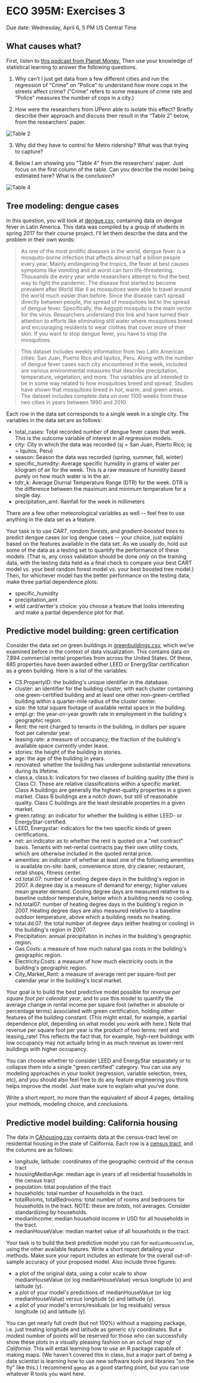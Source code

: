 # ECO 395M: Exercises 3

Due date: Wednesday, April 6, 5 PM US Central Time  

## What causes what?  

First, listen to [this podcast from Planet Money.](https://www.npr.org/sections/money/2013/04/23/178635250/episode-453-what-causes-what)  Then use your knowledge of statistical learning to answer the following questions.

1. Why can’t I just get data from a few different cities and run the regression of “Crime” on “Police” to understand how more cops in the streets affect crime? (“Crime” refers to some measure of crime rate and “Police” measures the number of cops in a city.)  

2. How were the researchers from UPenn able to isolate this effect? Briefly describe their approach and discuss their result in the “Table 2” below, from the researchers' paper.  

![Table 2](ex3table2.png)

3. Why did they have to control for Metro ridership? What was that trying to capture?   

4. Below I am showing you "Table 4" from the researchers' paper.  Just focus
on the first column of the table. Can you describe the model being estimated here?
What is the conclusion?

![Table 4](ex3table4.png)



## Tree modeling: dengue cases

In this question, you will look at [dengue.csv](../data/dengue.csv), containing data on dengue fever in Latin America.  This data was compiled by a group of students in spring 2017 for their course project.  I'll let them describe the data and the problem in their own words:


> As one of the most prolific diseases in the world, dengue fever is a mosquito-borne infection that affects almost half a billion people every year. Mainly endangering the tropics, the fever at best causes symptoms like vomiting and at worst can turn life-threatening. Thousands die every year while researchers attempt to find the best way to fight the pandemic.  The disease first started to become prevalent after World War II as mosquitoes were able to travel around the world much easier than before. Since the disease can’t spread directly between people, the spread of mosquitoes led to the spread of dengue fever. Specifically, the Aegypti mosquito is the main vector for the virus. Researchers understand this link and have turned their attention to efforts like eliminating still water where mosquitoes breed and encouraging residents to wear clothes that cover more of their skin. If you want to stop dengue fever, you have to stop the mosquitoes.

> This dataset includes weekly information from two Latin American cities: San Juan, Puerto Rico and Iquitos, Peru. Along with the number of dengue fever cases each city encountered in the week, included are various environmental measures that describe precipitation, temperature, vegetation, and more. The variables are all intended to be in some way related to how mosquitoes breed and spread. Studies have shown that mosquitoes breed in hot, warm, and green areas. The dataset includes complete data on over 1100 weeks from these two cities in years between 1990 and 2010.


Each row in the data set corresponds to a single week in a single city.  The variables in the data set are as follows:  
- total_cases: Total recorded number of dengue fever cases that week. This is the outcome variable of interest in all regression models.  
- city: City in which the data was recorded (sj = San Juan, Puerto Rico; iq = Iquitos, Peru)  
- season: Season the data was recorded (spring, summer, fall, winter)  
- specific_humidity: Average specific humidity in grams of water per kilogram of air for the week. This is a raw measure of humidity based purely on how much water is in the air.  
- tdtr_k: Average Diurnal Temperature Range (DTR) for the week. DTR is the difference between the maximum and minimum temperature for a single day.  
- precipitation_amt: Rainfall for the week in millimeters   

There are a few other meteorological variables as well -- feel free to use anything in the data set as a feature.  

Your task is to use _CART_, _random forests_, and _gradient-boosted trees_ to predict dengue cases (or log dengue cases -- your choice, just explain) based on the features available in the data set.  As we usually do, hold out some of the data as a testing set to quantify the performance of these models.  (That is, any cross validation should be done _only_ on the training data, with the testing data held as a final check to compare your best CART model vs. your best random forest model vs. your best boosted tree model.)  Then, for whichever model has the better performance on the testing data, make three partial dependence plots:  

- specific_humidity  
- precipitation_amt   
- wild card/writer's choice: you choose a feature that looks interesting and make a partial dependence plot for that.  




## Predictive model building: green certification   

Consider the data set on green buildings in [greenbuildings.csv](../data/greenbuildings.csv), which we've examined before in the context of data visualization.  This contains data on 7,894 commercial rental properties from across the United States. Of these, 685 properties have been awarded either LEED or EnergyStar certification as a green building.  Here is a list of the variables:

- CS.PropertyID:  the building's unique identifier in the database.  
- cluster:  an identifier for the building cluster, with each cluster containing one green-certified building and at least one other non-green-certified building within a quarter-mile radius of the cluster center.  
- size:  the total square footage of available rental space in the building.  
- empl.gr:  the year-on-year growth rate in employment in the building's geographic region.  
- Rent:  the rent charged to tenants in the building, in dollars per square foot per calendar year.  
- leasing.rate:  a measure of occupancy; the fraction of the building's available space currently under lease.  
- stories:  the height of the building in stories.  
- age:  the age of the building in years.  
- renovated:  whether the building has undergone substantial renovations during its lifetime.  
- class.a, class.b:  indicators for two classes of building quality (the third is Class C).  These are relative classifications within a specific market.  Class A buildings are generally the highest-quality properties in a given market.  Class B buildings are a notch down, but still of reasonable quality.  Class C buildings are the least desirable properties in a given market.  
- green.rating:  an indicator for whether the building is either LEED- or EnergyStar-certified.  
- LEED, Energystar:  indicators for the two specific kinds of green certifications.  
- net:  an indicator as to whether the rent is quoted on a "net contract" basis.  Tenants with net-rental contracts pay their own utility costs, which are otherwise included in the quoted rental price.  
- amenities:  an indicator of whether at least one of the following amenities is available on-site: bank, convenience store, dry cleaner, restaurant, retail shops, fitness center.  
- cd.total.07:  number of cooling degree days in the building's region in 2007.  A degree day is a measure of demand for energy; higher values mean greater demand.  Cooling degree days are measured relative to a baseline outdoor temperature, below which a building needs no cooling.  
- hd.total07:  number of heating degree days in the building's region in 2007.  Heating degree days are also measured relative to a baseline outdoor temperature, above which a building needs no heating.  
- total.dd.07:  the total number of degree days (either heating or cooling) in the building's region in 2007.  
- Precipitation:  annual precipitation in inches in the building's geographic region.
- Gas.Costs:  a measure of how much natural gas costs in the building's geographic region.  
- Electricity.Costs:  a measure of how much electricity costs in the building's geographic region.  
- City_Market_Rent:  a measure of average rent per square-foot per calendar year in the building's local market.    


Your goal is to build the best predictive model possible for _revenue per square foot per calendar year_, and to use this model to quantify the average change in rental income per square foot (whether in absolute or percentage terms) associated with green certification, holding other features of the building constant. (This might entail, for example, a partial dependence plot, depending on what model you work with here.) Note that revenue per square foot per year is the product of two terms: rent and leasing_rate!  This reflects the fact that, for example, high-rent buildings with low occupancy may not actually bring in as much revenue as lower-rent buildings with higher occupancy.  

You can choose whether to consider LEED and EnergyStar separately or to collapse them into a single "green certified" category.  You can use any modeling approaches in your toolkit (regression, variable selection, trees, etc), and you should also feel free to do any feature engineering you think helps improve the model.  Just make sure to explain what you've done.  

Write a short report, no more than the equivalent of about 4 pages, detailing your methods, modeling choice, and conclusions.  


## Predictive model building: California housing  

The data in [CAhousing.csv](../data/CAhousing.csv) containts data at the census-tract level on residential housing in the state of California.  Each row is a [census tract](https://libguides.lib.msu.edu/tracts), and the columns are as follows:  

- longitude, latitude: coordinates of the geographic centroid of the census tract  
- housingMedianAge: median age in years of all residential households in the census tract  
- population: total population of the tract  
- households: total number of households in the tract.  
- totalRooms, totalBedrooms: total number of rooms and bedrooms for households in the tract.  NOTE: these are _totals_, not averages.  Consider standardizing by households.  
- medianIncome: median household income in USD for all households in the tract.  
- medianHouseValue: median market value of all households in the tract.  

Your task is to build the best predictive model you can for `medianHouseValue`, using the other available features.  Write a short report detailing your methods.  Make sure your report includes an estimate for the overall out-of-sample accuracy of your proposed model.  Also include three figures:  

- a plot of the original data, using a color scale to show medianHouseValue (or log medianHouseValue) versus longitude (x) and latitude (y).  
- a plot of your model's predictions of medianHouseValue (or log medianHouseValue) versus longitude (x) and latitude (y).  
- a plot of your model's errors/residuals (or log residuals) versus longitude (x) and latitude (y).

You can get nearly full credit (but not 100%) without a mapping package, i.e. just treating longitude and latitude as generic x/y coordinates.  But a modest number of points will be reserved for those who can successfully show these plots in a visually pleasing fashion on an _actual map of California_.  This will entail learning how to use an R package capable of making maps.  (We haven't covered this in class, but a major part of being a data scientist is learning how to use new software tools and libraries "on the fly" like this.)  I recommend `ggmap` as a good starting point, but you can use whatever R tools you want here.  

